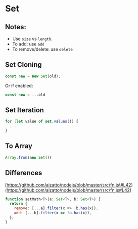 # Set

## Notes:

* Use `size` vs `length`.
* To add: use `add`
* To remove/delete: use `delete`

## Set Cloning

```javascript
const new = new Set(old);
```

Or if enabled:

```javascript
const new = ...old
```

## Set Iteration

```javascript
for (let value of set.values()) {
  ...
}
```

## To Array

```javascript
Array.from(new Set())
```

## Differences

[https://github.com/aizatto/nodejs/blob/master/src/fn.js\#L42](https://github.com/aizatto/nodejs/blob/master/src/fn.js#L42)

```javascript
function setMath<T>(a: Set<T>, b: Set<T>) {
  return {
    remove: [...a].filter(x => !b.has(x)),
    add: [...b].filter(x => !a.has(x)),
  };
}
```

## 

